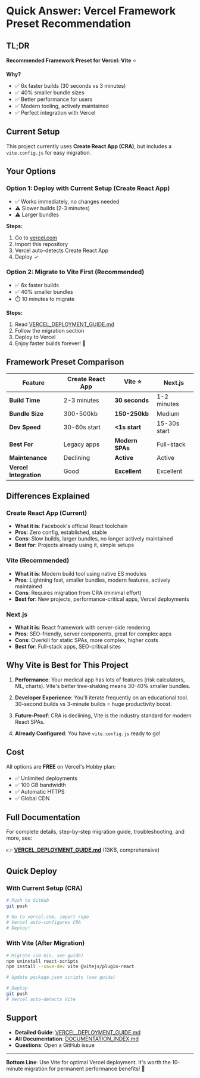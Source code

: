 # Quick Answer: Vercel Framework Preset Recommendation

## TL;DR

**Recommended Framework Preset for Vercel: Vite** ⭐

**Why?**
- ✅ 6x faster builds (30 seconds vs 3 minutes)
- ✅ 40% smaller bundle sizes
- ✅ Better performance for users
- ✅ Modern tooling, actively maintained
- ✅ Perfect integration with Vercel

## Current Setup

This project currently uses **Create React App (CRA)**, but includes a `vite.config.js` for easy migration.

## Your Options

### Option 1: Deploy with Current Setup (Create React App)
- ✅ Works immediately, no changes needed
- ⚠️ Slower builds (2-3 minutes)
- ⚠️ Larger bundles

**Steps:**
1. Go to [vercel.com](https://vercel.com)
2. Import this repository
3. Vercel auto-detects Create React App
4. Deploy ✓

### Option 2: Migrate to Vite First (Recommended)
- ✅ 6x faster builds
- ✅ 40% smaller bundles
- ⏱️ 10 minutes to migrate

**Steps:**
1. Read [VERCEL_DEPLOYMENT_GUIDE.md](VERCEL_DEPLOYMENT_GUIDE.md)
2. Follow the migration section
3. Deploy to Vercel
4. Enjoy faster builds forever! 🚀

## Framework Preset Comparison

| Feature | Create React App | **Vite** ⭐ | Next.js |
|---------|------------------|-------------|---------|
| **Build Time** | 2-3 minutes | **30 seconds** | 1-2 minutes |
| **Bundle Size** | 300-500kb | **150-250kb** | Medium |
| **Dev Speed** | 30-60s start | **<1s start** | 15-30s start |
| **Best For** | Legacy apps | **Modern SPAs** | Full-stack |
| **Maintenance** | Declining | **Active** | Active |
| **Vercel Integration** | Good | **Excellent** | Excellent |

## Differences Explained

### Create React App (Current)
- **What it is**: Facebook's official React toolchain
- **Pros**: Zero config, established, stable
- **Cons**: Slow builds, larger bundles, no longer actively maintained
- **Best for**: Projects already using it, simple setups

### Vite (Recommended)
- **What it is**: Modern build tool using native ES modules
- **Pros**: Lightning fast, smaller bundles, modern features, actively maintained
- **Cons**: Requires migration from CRA (minimal effort)
- **Best for**: New projects, performance-critical apps, Vercel deployments

### Next.js
- **What it is**: React framework with server-side rendering
- **Pros**: SEO-friendly, server components, great for complex apps
- **Cons**: Overkill for static SPAs, more complex, higher costs
- **Best for**: Full-stack apps, SEO-critical sites

## Why Vite is Best for This Project

1. **Performance**: Your medical app has lots of features (risk calculators, ML, charts). Vite's better tree-shaking means 30-40% smaller bundles.

2. **Developer Experience**: You'll iterate frequently on an educational tool. 30-second builds vs 3-minute builds = huge productivity boost.

3. **Future-Proof**: CRA is declining, Vite is the industry standard for modern React SPAs.

4. **Already Configured**: You have `vite.config.js` ready to go!

## Cost

All options are **FREE** on Vercel's Hobby plan:
- ✅ Unlimited deployments
- ✅ 100 GB bandwidth
- ✅ Automatic HTTPS
- ✅ Global CDN

## Full Documentation

For complete details, step-by-step migration guide, troubleshooting, and more, see:

👉 **[VERCEL_DEPLOYMENT_GUIDE.md](VERCEL_DEPLOYMENT_GUIDE.md)** (13KB, comprehensive)

## Quick Deploy

### With Current Setup (CRA)
```bash
# Push to GitHub
git push

# Go to vercel.com, import repo
# Vercel auto-configures CRA
# Deploy!
```

### With Vite (After Migration)
```bash
# Migrate (10 min, see guide)
npm uninstall react-scripts
npm install --save-dev vite @vitejs/plugin-react

# Update package.json scripts (see guide)

# Deploy
git push
# Vercel auto-detects Vite
```

## Support

- **Detailed Guide**: [VERCEL_DEPLOYMENT_GUIDE.md](VERCEL_DEPLOYMENT_GUIDE.md)
- **All Documentation**: [DOCUMENTATION_INDEX.md](DOCUMENTATION_INDEX.md)
- **Questions**: Open a GitHub issue

---

**Bottom Line**: Use Vite for optimal Vercel deployment. It's worth the 10-minute migration for permanent performance benefits! 🚀
